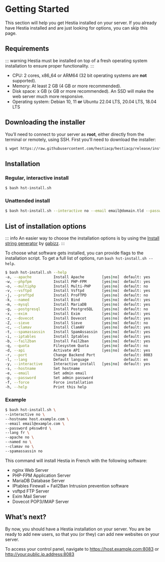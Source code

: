 # Getting Started

This section will help you get Hestia installed on your server. If you already have Hestia installed and are just looking for options, you can skip this page.

## Requirements

::: warning
Hestia must be installed on top of a fresh operating system installation to ensure proper functionality.
:::

- CPU: 2 cores, x86_64 or ARM64 (32 bit operating systems are **not** supported).
- Memory: At least 2 GB (4 GB or more recommended).
- Disk space: x GB (x GB or more recommended). An SSD will make the web server much more responsive.
- Operating system: Debian 10, 11 **or** Ubuntu 22.04 LTS, 20.04 LTS, 18.04 LTS

## Downloading the installer

You’ll need to connect to your server as **root**, either directly from the terminal or remotely, using SSH. First you’ll need to download the installer:

```sh
$ wget https://raw.githubusercontent.com/hestiacp/hestiacp/release/install/hst-install.sh
```

## Installation

### Regular, interactive install

```sh
$ bash hst-install.sh
```

### Unattended install

```sh
$ bash hst-install.sh --interactive no --email email@domain.tld --password p4ssw0rd --hostname hostname.domain.tld
```

## List of installation options

::: info
An easier way to choose the installation options is by using the [Install string generator](https://gabizz.github.io/hestiacp-scriptline-generator/) by [gabizz](https://github.com/gabizz).
:::

To choose what software gets installed, you can provide flags to the installation script. To get a full list of options, run `bash hst-install.sh --help`.

```sh
$ bash hst-install.sh --help
-a, --apache          Install Apache        [yes|no]  default: yes
-w, --phpfpm          Install PHP-FPM       [yes|no]  default: yes
-o, --multiphp        Install Multi-PHP     [yes|no]  default: no
-v, --vsftpd          Install Vsftpd        [yes|no]  default: yes
-j, --proftpd         Install ProFTPD       [yes|no]  default: no
-k, --named           Install Bind          [yes|no]  default: yes
-m, --mysql           Install MariaDB       [yes|no]  default: yes
-g, --postgresql      Install PostgreSQL    [yes|no]  default: no
-x, --exim            Install Exim          [yes|no]  default: yes
-z, --dovecot         Install Dovecot       [yes|no]  default: yes
-Z, --sieve           Install Sieve         [yes|no]  default: no
-c, --clamav          Install ClamAV        [yes|no]  default: yes
-t, --spamassassin    Install SpamAssassin  [yes|no]  default: yes
-i, --iptables        Install Iptables      [yes|no]  default: yes
-b, --fail2ban        Install Fail2ban      [yes|no]  default: yes
-q, --quota           Filesystem Quota      [yes|no]  default: no
-d, --api             Activate API          [yes|no]  default: yes
-r, --port            Change Backend Port             default: 8083
-l, --lang            Default language                default: en
-y, --interactive     Interactive install   [yes|no]  default: yes
-s, --hostname        Set hostname
-e, --email           Set admin email
-p, --password        Set admin password
-f, --force           Force installation
-h, --help            Print this help
```

### Example

```sh
$ bash hst-install.sh \
--interactive no \
--hostname host.example.com \
--email email@example.com \
--password p4ssw0rd \
--lang fr \
--apache no \
--named no \
--clamav no \
--spamassassin no
```

This command will install Hestia in French with the following software:

- nginx Web Server
- PHP-FPM Application Server
- MariaDB Database Server
- IPtables Firewall + Fail2Ban Intrusion prevention software
- vsftpd FTP Server
- Exim Mail Server
- Dovecot POP3/IMAP Server

## What’s next?

By now, you should have a Hestia installation on your server. You are be ready to add new users, so that you (or they) can add new websites on your server.

To access your control panel, navigate to https://host.example.com:8083 or http://your.public.ip.address:8083
